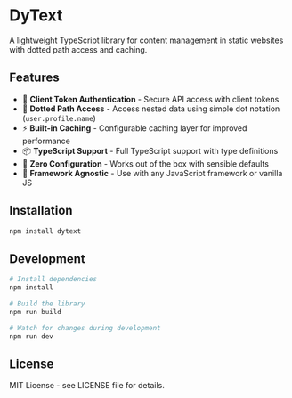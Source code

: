 # DyText

A lightweight TypeScript library for content management in static websites with dotted path access and caching.

## Features

- 🔑 **Client Token Authentication** - Secure API access with client tokens
- 🎯 **Dotted Path Access** - Access nested data using simple dot notation (`user.profile.name`)
- ⚡ **Built-in Caching** - Configurable caching layer for improved performance
- 📦 **TypeScript Support** - Full TypeScript support with type definitions
- 🚀 **Zero Configuration** - Works out of the box with sensible defaults
- 🔧 **Framework Agnostic** - Use with any JavaScript framework or vanilla JS

## Installation

```bash
npm install dytext
```


## Development

```bash
# Install dependencies
npm install

# Build the library
npm run build

# Watch for changes during development
npm run dev
```

## License

MIT License - see LICENSE file for details.